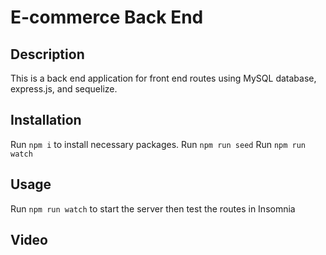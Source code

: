 # E-commerce Back End

## Description

This is a back end application for front end routes using MySQL database, express.js, and sequelize.

## Installation

Run `npm i` to install necessary packages.
Run `npm run seed`
Run `npm run watch`

## Usage

Run `npm run watch` to start the server then test the routes in Insomnia

## Video
